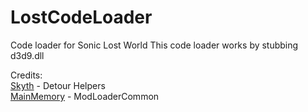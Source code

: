 # LostCodeLoader

Code loader for Sonic Lost World
This code loader works by stubbing d3d9.dll

Credits:\
[Skyth](https://github.com/blueskythlikesclouds) - Detour Helpers\
[MainMemory](https://github.com/MainMemory) - ModLoaderCommon
